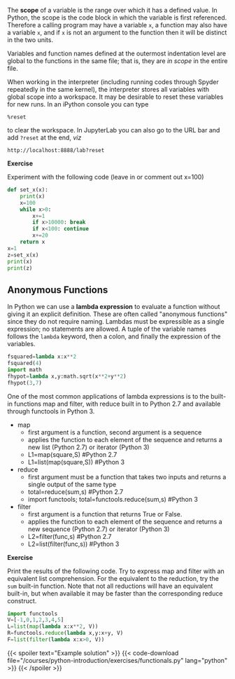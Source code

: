 The __scope__ of a variable is the range over which it has a defined value.  In Python, the scope is the code block in which the variable is first referenced.  Therefore a calling program may have a variable `x`, a function may also have a variable `x`, and if `x` is not an argument to the function then it will be distinct in the two units.

Variables and function names defined at the outermost indentation level are global to the functions in the same file; that is, they are _in scope_ in the entire file.

When working in the interpreter (including running codes through Spyder repeatedly in the same kernel), the interpreter stores all variables with global scope into a workspace.  It may be desirable to reset these variables for new runs.  In an iPython console you can type

```
%reset
```

to clear the workspace.  In JupyterLab you can also go to the URL bar and add `?reset` at the end, _viz_

```
http://localhost:8888/lab?reset
```

**Exercise**

Experiment with the following code (leave in or comment out x=100)

```python
def set_x(x):
    print(x)
    x=100
    while x>0:
        x+=1
        if x>10000: break
        if x<100: continue
        x+=20
    return x
x=1
z=set_x(x)
print(x)
print(z)
```

## Anonymous Functions

In Python we can use a __lambda expression__ to evaluate a function without giving it an explicit definition.  These are often called "anonymous functions" since they do not require naming.  Lambdas must be expressible as a single expression; no statements are allowed.  A tuple of the variable names follows the `lambda` keyword, then a colon, and finally the expression of the variables.

```python
fsquared=lambda x:x**2
fsquared(4)
import math
fhypot=lambda x,y:math.sqrt(x**2+y**2)
fhypot(3,7)
```

One of the most common applications of lambda expressions is to the built-in functions map and filter, with reduce built in to Python 2.7 and available through functools in Python 3.

* map 
  * first argument is a function, second argument is a sequence
  * applies the function to each element of the sequence and returns a new list (Python 2.7) or iterator (Python 3)
  * L1=map(square,S)          #Python 2.7
  * L1=list(map(square,S))    #Python 3
* reduce 
  * first argument must be a function that takes two inputs and returns a single output of the same type
  * total=reduce(sum,s)   #Python 2.7
  * import functools; total=functools.reduce(sum,s) #Python 3
* filter
  * first argument is a function that returns True or False.  
  * applies the function to each element of the sequence and returns a new sequence (Python 2.7) or iterator (Python 3)
  * L2=filter(func,s)  #Python 2.7
  * L2=list(filter(func,s)) #Python 3

**Exercise**

Print the results of the following code.  Try to express map and filter with an equivalent list comprehension.  For the equivalent to the reduction, try the `sum` built-in function.  Note that not all reductions will have an equivalent built-in, but when available it may be faster than the corresponding reduce construct.

```python
import functools
V=[-1,0,1,2,3,4,5]
L=list(map(lambda x:x**2, V))
R=functools.reduce(lambda x,y:x+y, V)
F=list(filter(lambda x:x>0, V))
```

{{< spoiler text="Example solution" >}}
{{< code-download file="/courses/python-introduction/exercises/functionals.py" lang="python" >}}
{{< /spoiler >}}

